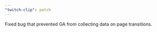 ```yaml
---
"twitch-clip": patch
---
```


Fixed bug that prevented GA from collecting data on page transitions.
